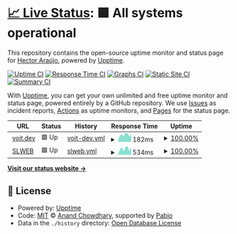 # [📈 Live Status](https://unreadabullshit.github.io/uptime): <!--live status--> **🟩 All systems operational**

This repository contains the open-source uptime monitor and status page for [Hector Araújo](https://voit.dev), powered by [Upptime](https://github.com/upptime/upptime).

[![Uptime CI](https://github.com/unreadabullshit/uptime/workflows/Uptime%20CI/badge.svg)](https://github.com/unreadabullshit/uptime/actions?query=workflow%3A%22Uptime+CI%22)
[![Response Time CI](https://github.com/unreadabullshit/uptime/workflows/Response%20Time%20CI/badge.svg)](https://github.com/unreadabullshit/uptime/actions?query=workflow%3A%22Response+Time+CI%22)
[![Graphs CI](https://github.com/unreadabullshit/uptime/workflows/Graphs%20CI/badge.svg)](https://github.com/unreadabullshit/uptime/actions?query=workflow%3A%22Graphs+CI%22)
[![Static Site CI](https://github.com/unreadabullshit/uptime/workflows/Static%20Site%20CI/badge.svg)](https://github.com/unreadabullshit/uptime/actions?query=workflow%3A%22Static+Site+CI%22)
[![Summary CI](https://github.com/unreadabullshit/uptime/workflows/Summary%20CI/badge.svg)](https://github.com/unreadabullshit/uptime/actions?query=workflow%3A%22Summary+CI%22)

With [Upptime](https://upptime.js.org), you can get your own unlimited and free uptime monitor and status page, powered entirely by a GitHub repository. We use [Issues](https://github.com/unreadabullshit/uptime/issues) as incident reports, [Actions](https://github.com/unreadabullshit/uptime/actions) as uptime monitors, and [Pages](https://unreadabullshit.github.io/uptime) for the status page.

<!--start: status pages-->
<!-- This summary is generated by Upptime (https://github.com/upptime/upptime) -->
<!-- Do not edit this manually, your changes will be overwritten -->
<!-- prettier-ignore -->
| URL | Status | History | Response Time | Uptime |
| --- | ------ | ------- | ------------- | ------ |
| <img alt="" src="https://icons.duckduckgo.com/ip3/voit.dev.ico" height="13"> [voit.dev](https://voit.dev/) | 🟩 Up | [voit-dev.yml](https://github.com/unreadabullshit/upptime/commits/HEAD/history/voit-dev.yml) | <details><summary><img alt="Response time graph" src="./graphs/voit-dev/response-time-week.png" height="20"> 182ms</summary><br><a href="https://unreadabullshit.github.io/upptime/history/voit-dev"><img alt="Response time 160" src="https://img.shields.io/endpoint?url=https%3A%2F%2Fraw.githubusercontent.com%2Funreadabullshit%2Fupptime%2FHEAD%2Fapi%2Fvoit-dev%2Fresponse-time.json"></a><br><a href="https://unreadabullshit.github.io/upptime/history/voit-dev"><img alt="24-hour response time 309" src="https://img.shields.io/endpoint?url=https%3A%2F%2Fraw.githubusercontent.com%2Funreadabullshit%2Fupptime%2FHEAD%2Fapi%2Fvoit-dev%2Fresponse-time-day.json"></a><br><a href="https://unreadabullshit.github.io/upptime/history/voit-dev"><img alt="7-day response time 182" src="https://img.shields.io/endpoint?url=https%3A%2F%2Fraw.githubusercontent.com%2Funreadabullshit%2Fupptime%2FHEAD%2Fapi%2Fvoit-dev%2Fresponse-time-week.json"></a><br><a href="https://unreadabullshit.github.io/upptime/history/voit-dev"><img alt="30-day response time 161" src="https://img.shields.io/endpoint?url=https%3A%2F%2Fraw.githubusercontent.com%2Funreadabullshit%2Fupptime%2FHEAD%2Fapi%2Fvoit-dev%2Fresponse-time-month.json"></a><br><a href="https://unreadabullshit.github.io/upptime/history/voit-dev"><img alt="1-year response time 160" src="https://img.shields.io/endpoint?url=https%3A%2F%2Fraw.githubusercontent.com%2Funreadabullshit%2Fupptime%2FHEAD%2Fapi%2Fvoit-dev%2Fresponse-time-year.json"></a></details> | <details><summary><a href="https://unreadabullshit.github.io/upptime/history/voit-dev">100.00%</a></summary><a href="https://unreadabullshit.github.io/upptime/history/voit-dev"><img alt="All-time uptime 99.99%" src="https://img.shields.io/endpoint?url=https%3A%2F%2Fraw.githubusercontent.com%2Funreadabullshit%2Fupptime%2FHEAD%2Fapi%2Fvoit-dev%2Fuptime.json"></a><br><a href="https://unreadabullshit.github.io/upptime/history/voit-dev"><img alt="24-hour uptime 100.00%" src="https://img.shields.io/endpoint?url=https%3A%2F%2Fraw.githubusercontent.com%2Funreadabullshit%2Fupptime%2FHEAD%2Fapi%2Fvoit-dev%2Fuptime-day.json"></a><br><a href="https://unreadabullshit.github.io/upptime/history/voit-dev"><img alt="7-day uptime 100.00%" src="https://img.shields.io/endpoint?url=https%3A%2F%2Fraw.githubusercontent.com%2Funreadabullshit%2Fupptime%2FHEAD%2Fapi%2Fvoit-dev%2Fuptime-week.json"></a><br><a href="https://unreadabullshit.github.io/upptime/history/voit-dev"><img alt="30-day uptime 100.00%" src="https://img.shields.io/endpoint?url=https%3A%2F%2Fraw.githubusercontent.com%2Funreadabullshit%2Fupptime%2FHEAD%2Fapi%2Fvoit-dev%2Fuptime-month.json"></a><br><a href="https://unreadabullshit.github.io/upptime/history/voit-dev"><img alt="1-year uptime 99.99%" src="https://img.shields.io/endpoint?url=https%3A%2F%2Fraw.githubusercontent.com%2Funreadabullshit%2Fupptime%2FHEAD%2Fapi%2Fvoit-dev%2Fuptime-year.json"></a></details>
| <img alt="" src="https://icons.duckduckgo.com/ip3/slweb.slaplic.com.br.ico" height="13"> [SLWEB](https://slweb.slaplic.com.br/) | 🟩 Up | [slweb.yml](https://github.com/unreadabullshit/upptime/commits/HEAD/history/slweb.yml) | <details><summary><img alt="Response time graph" src="./graphs/slweb/response-time-week.png" height="20"> 534ms</summary><br><a href="https://unreadabullshit.github.io/upptime/history/slweb"><img alt="Response time 579" src="https://img.shields.io/endpoint?url=https%3A%2F%2Fraw.githubusercontent.com%2Funreadabullshit%2Fupptime%2FHEAD%2Fapi%2Fslweb%2Fresponse-time.json"></a><br><a href="https://unreadabullshit.github.io/upptime/history/slweb"><img alt="24-hour response time 390" src="https://img.shields.io/endpoint?url=https%3A%2F%2Fraw.githubusercontent.com%2Funreadabullshit%2Fupptime%2FHEAD%2Fapi%2Fslweb%2Fresponse-time-day.json"></a><br><a href="https://unreadabullshit.github.io/upptime/history/slweb"><img alt="7-day response time 534" src="https://img.shields.io/endpoint?url=https%3A%2F%2Fraw.githubusercontent.com%2Funreadabullshit%2Fupptime%2FHEAD%2Fapi%2Fslweb%2Fresponse-time-week.json"></a><br><a href="https://unreadabullshit.github.io/upptime/history/slweb"><img alt="30-day response time 648" src="https://img.shields.io/endpoint?url=https%3A%2F%2Fraw.githubusercontent.com%2Funreadabullshit%2Fupptime%2FHEAD%2Fapi%2Fslweb%2Fresponse-time-month.json"></a><br><a href="https://unreadabullshit.github.io/upptime/history/slweb"><img alt="1-year response time 579" src="https://img.shields.io/endpoint?url=https%3A%2F%2Fraw.githubusercontent.com%2Funreadabullshit%2Fupptime%2FHEAD%2Fapi%2Fslweb%2Fresponse-time-year.json"></a></details> | <details><summary><a href="https://unreadabullshit.github.io/upptime/history/slweb">100.00%</a></summary><a href="https://unreadabullshit.github.io/upptime/history/slweb"><img alt="All-time uptime 99.74%" src="https://img.shields.io/endpoint?url=https%3A%2F%2Fraw.githubusercontent.com%2Funreadabullshit%2Fupptime%2FHEAD%2Fapi%2Fslweb%2Fuptime.json"></a><br><a href="https://unreadabullshit.github.io/upptime/history/slweb"><img alt="24-hour uptime 100.00%" src="https://img.shields.io/endpoint?url=https%3A%2F%2Fraw.githubusercontent.com%2Funreadabullshit%2Fupptime%2FHEAD%2Fapi%2Fslweb%2Fuptime-day.json"></a><br><a href="https://unreadabullshit.github.io/upptime/history/slweb"><img alt="7-day uptime 100.00%" src="https://img.shields.io/endpoint?url=https%3A%2F%2Fraw.githubusercontent.com%2Funreadabullshit%2Fupptime%2FHEAD%2Fapi%2Fslweb%2Fuptime-week.json"></a><br><a href="https://unreadabullshit.github.io/upptime/history/slweb"><img alt="30-day uptime 99.69%" src="https://img.shields.io/endpoint?url=https%3A%2F%2Fraw.githubusercontent.com%2Funreadabullshit%2Fupptime%2FHEAD%2Fapi%2Fslweb%2Fuptime-month.json"></a><br><a href="https://unreadabullshit.github.io/upptime/history/slweb"><img alt="1-year uptime 99.74%" src="https://img.shields.io/endpoint?url=https%3A%2F%2Fraw.githubusercontent.com%2Funreadabullshit%2Fupptime%2FHEAD%2Fapi%2Fslweb%2Fuptime-year.json"></a></details>

<!--end: status pages-->

[**Visit our status website →**](https://unreadabullshit.github.io/uptime)

## 📄 License

- Powered by: [Upptime](https://github.com/upptime/upptime)
- Code: [MIT](./LICENSE) © [Anand Chowdhary](https://anandchowdhary.com), supported by [Pabio](https://pabio.com)
- Data in the `./history` directory: [Open Database License](https://opendatacommons.org/licenses/odbl/1-0/)
